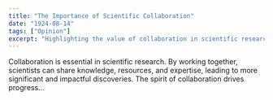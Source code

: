 ```yaml
---
title: "The Importance of Scientific Collaboration"
date: "1924-08-14"
tags: ["Opinion"]
excerpt: "Highlighting the value of collaboration in scientific research."
---
```


Collaboration is essential in scientific research. By working together, scientists can share knowledge, resources, and expertise, leading to more significant and impactful discoveries. The spirit of collaboration drives progress...

